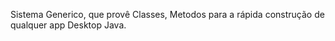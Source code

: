 Sistema Generico, que provê Classes, Metodos para a rápida construção de qualquer app Desktop Java.   
